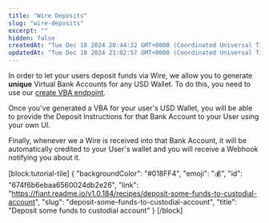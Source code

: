 ```yaml
---
title: "Wire Deposits"
slug: "wire-deposits"
excerpt: ""
hidden: false
createdAt: "Tue Dec 10 2024 20:44:22 GMT+0000 (Coordinated Universal Time)"
updatedAt: "Tue Dec 10 2024 21:02:57 GMT+0000 (Coordinated Universal Time)"
---
```

In order to let your users deposit funds via Wire, we allow you to generate **unique** Virtual Bank Accounts for any USD Wallet. To do this, you need to use our [create VBA endpoint](https://fiant.readme.io/reference/createwalletvirtualbankaccount).

Once you've generated a VBA for your user's USD Wallet, you will be able to provide the Deposit Instructions for that Bank Account to your User using your own UI.

Finally, whenever we a Wire is received into that Bank Account, it will be automatically credited to your User's wallet and you will receive a Webhook notifying you about it.

[block:tutorial-tile]
{
  "backgroundColor": "#018FF4",
  "emoji": "💰",
  "id": "674f6b6ebaa6560024db2e26",
  "link": "https://fiant.readme.io/v1.0.184/recipes/deposit-some-funds-to-custodial-account",
  "slug": "deposit-some-funds-to-custodial-account",
  "title": "Deposit some funds to custodial account"
}
[/block]
